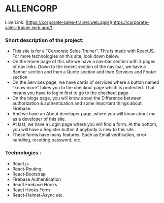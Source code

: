 # ALLENCORP

Live Link: [https://corporate-sales-trainer.web.app/](https://corporate-sales-trainer.web.app/).

### Short description of the project:
- This site is for a "Corporate Sales Trainer". This is made with ReactJS. For more technologies on this site, look down below.
- On the Home page of this site we have a nav-bar section with 3 pages of nav links. Down to the recent section of the nav-bar, we have a Banner section and then a Quote section and then Services and Footer section.
- On the Services page, we have cards of services where a button named "know more" takes you to the checkout page which is protected. That means you have to log in first to go to the checkout page.
- On the blogs page, you will know about the Difference between authorization & authentication and some important things about Firebase.
- And we have an About developer page, where you will know about me as a developer of this site.
- At last, we have a Login page where you will find a form. At the bottom, you will have a Register button if anybody is new to this site.
- These forms have many features. Such as Email verification, error handling, resetting password, etc.

### Technologies :
- React.js
- React-Routing
- React-Bootstrap
- Firebase Authentication
- React Firebase Hooks 
- React Hooks Form 
- React-Helmet-Async etc.